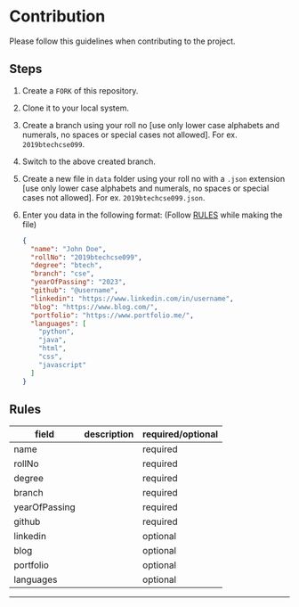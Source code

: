 # Contribution

Please follow this guidelines when contributing to the project.

## Steps

1. Create a `FORK` of this repository.
2. Clone it to your local system.
3. Create a branch using your roll no [use only lower case alphabets and numerals, no spaces or special cases not allowed]. For ex. `2019btechcse099`.
4. Switch to the above created branch.
5. Create a new file in `data` folder using your roll no with a `.json` extension [use only lower case alphabets and numerals, no spaces or special cases not allowed]. For ex. `2019btechcse099.json`.
6. Enter you data in the following format: (Follow [RULES](#rules) while making the file)

   ```json
   {
     "name": "John Doe",
     "rollNo": "2019btechcse099",
     "degree": "btech",
     "branch": "cse",
     "yearOfPassing": "2023",
     "github": "@username",
     "linkedin": "https://www.linkedin.com/in/username",
     "blog": "https://www.blog.com/",
     "portfolio": "https://www.portfolio.me/",
     "languages": [
       "python",
       "java",
       "html",
       "css",
       "javascript"
     ]
   }
   ```

## Rules

| field         | description | required/optional |
| ------------- | ----------- | ----------------- |
| name          |             | required          |
| rollNo        |             | required          |
| degree        |             | required          |
| branch        |             | required          |
| yearOfPassing |             | required          |
| github        |             | required          |
| linkedin      |             | optional          |
| blog          |             | optional          |
| portfolio     |             | optional          |
| languages     |             | optional          |

---
